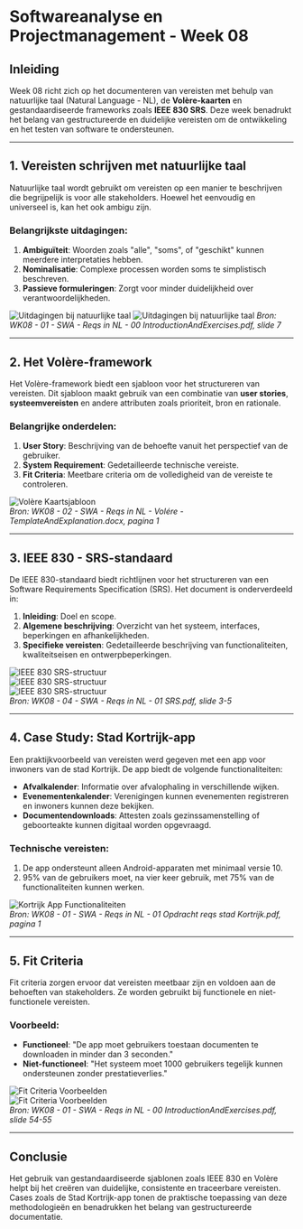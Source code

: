 # Softwareanalyse en Projectmanagement - Week 08

## Inleiding
Week 08 richt zich op het documenteren van vereisten met behulp van natuurlijke taal (Natural Language - NL), de **Volère-kaarten** en gestandaardiseerde frameworks zoals **IEEE 830 SRS**. Deze week benadrukt het belang van gestructureerde en duidelijke vereisten om de ontwikkeling en het testen van software te ondersteunen.

---

## 1. Vereisten schrijven met natuurlijke taal
Natuurlijke taal wordt gebruikt om vereisten op een manier te beschrijven die begrijpelijk is voor alle stakeholders. Hoewel het eenvoudig en universeel is, kan het ook ambigu zijn.

### Belangrijkste uitdagingen:
1. **Ambiguïteit**: Woorden zoals "alle", "soms", of "geschikt" kunnen meerdere interpretaties hebben.
2. **Nominalisatie**: Complexe processen worden soms te simplistisch beschreven.
3. **Passieve formuleringen**: Zorgt voor minder duidelijkheid over verantwoordelijkheden.

![Uitdagingen bij natuurlijke taal](Software%20Analyse/images/NaturalLanguageChallenges1.png) 
![Uitdagingen bij natuurlijke taal](Software%20Analyse/images/NaturalLanguageChallenges2.png)
*Bron: WK08 - 01 - SWA - Reqs in NL - 00 IntroductionAndExercises.pdf, slide 7*

---

## 2. Het Volère-framework
Het Volère-framework biedt een sjabloon voor het structureren van vereisten. Dit sjabloon maakt gebruik van een combinatie van **user stories**, **systeemvereisten** en andere attributen zoals prioriteit, bron en rationale.

### Belangrijke onderdelen:
1. **User Story**: Beschrijving van de behoefte vanuit het perspectief van de gebruiker.
2. **System Requirement**: Gedetailleerde technische vereiste.
3. **Fit Criteria**: Meetbare criteria om de volledigheid van de vereiste te controleren.

![Volère Kaartsjabloon](Software%20Analyse/images/VolereTemplate.png)  
*Bron: WK08 - 02 - SWA - Reqs in NL - Volére - TemplateAndExplanation.docx, pagina 1*

---

## 3. IEEE 830 - SRS-standaard
De IEEE 830-standaard biedt richtlijnen voor het structureren van een Software Requirements Specification (SRS). Het document is onderverdeeld in:
1. **Inleiding**: Doel en scope.
2. **Algemene beschrijving**: Overzicht van het systeem, interfaces, beperkingen en afhankelijkheden.
3. **Specifieke vereisten**: Gedetailleerde beschrijving van functionaliteiten, kwaliteitseisen en ontwerpbeperkingen.

![IEEE 830 SRS-structuur](IEEE830Structure1.png)  
![IEEE 830 SRS-structuur](IEEE830Structure2.png)  
![IEEE 830 SRS-structuur](IEEE830Structure3.png)  
*Bron: WK08 - 04 - SWA - Reqs in NL - 01 SRS.pdf, slide 3-5*

---

## 4. Case Study: Stad Kortrijk-app
Een praktijkvoorbeeld van vereisten werd gegeven met een app voor inwoners van de stad Kortrijk. De app biedt de volgende functionaliteiten:
- **Afvalkalender**: Informatie over afvalophaling in verschillende wijken.
- **Evenementenkalender**: Verenigingen kunnen evenementen registreren en inwoners kunnen deze bekijken.
- **Documentendownloads**: Attesten zoals gezinssamenstelling of geboorteakte kunnen digitaal worden opgevraagd.

### Technische vereisten:
1. De app ondersteunt alleen Android-apparaten met minimaal versie 10.
2. 95% van de gebruikers moet, na vier keer gebruik, met 75% van de functionaliteiten kunnen werken.

![Kortrijk App Functionaliteiten](Software%20Analyse/images/KortrijkAppFeatures.png)  
*Bron: WK08 - 01 - SWA - Reqs in NL - 01 Opdracht reqs stad Kortrijk.pdf, pagina 1*

---

## 5. Fit Criteria
Fit criteria zorgen ervoor dat vereisten meetbaar zijn en voldoen aan de behoeften van stakeholders. Ze worden gebruikt bij functionele en niet-functionele vereisten.

### Voorbeeld:
- **Functioneel**: "De app moet gebruikers toestaan documenten te downloaden in minder dan 3 seconden."
- **Niet-functioneel**: "Het systeem moet 1000 gebruikers tegelijk kunnen ondersteunen zonder prestatieverlies."

![Fit Criteria Voorbeelden](Software%20Analyse/images/FitCriteriaExamples1.png)  
![Fit Criteria Voorbeelden](Software%20Analyse/images/FitCriteriaExamples2.png)  
*Bron: WK08 - 01 - SWA - Reqs in NL - 00 IntroductionAndExercises.pdf, slide 54-55*

---

## Conclusie
Het gebruik van gestandaardiseerde sjablonen zoals IEEE 830 en Volère helpt bij het creëren van duidelijke, consistente en traceerbare vereisten. Cases zoals de Stad Kortrijk-app tonen de praktische toepassing van deze methodologieën en benadrukken het belang van gestructureerde documentatie.

